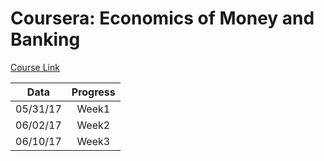 Coursera: Economics of Money and Banking
===

[Course Link](https://www.coursera.org/learn/money-banking/home/welcome)

|Data       | Progress   |
|-----------|:----------:|
|05/31/17   | Week1      |
|06/02/17   | Week2      |
|06/10/17   | Week3      |
